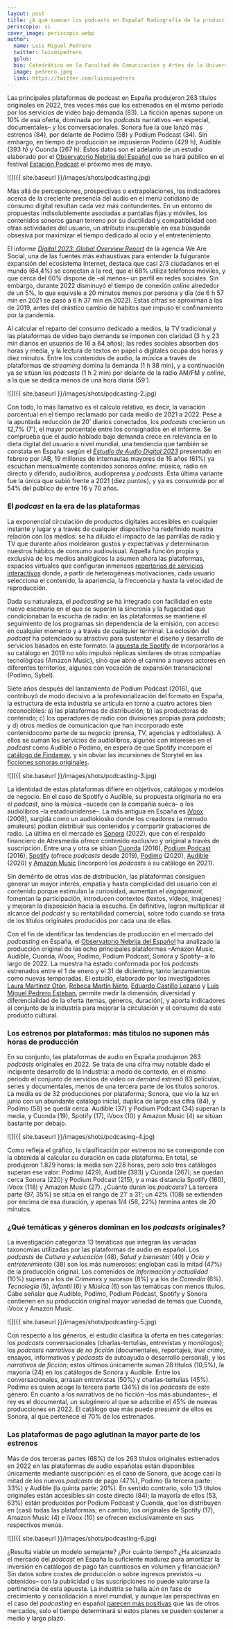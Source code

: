 ```yaml
---
layout: post
title: ¿A qué suenan los podcasts en España? Radiografía de la producción original en las plataformas de audio en 2022
periscopio: si
cover_image: periscopio.webp
author:
  name: Luis Miguel Pedrero
  twitter: luismipedrero
  gplus:  
  bio: Catedrático en la Facultad de Comunicación y Artes de la Universidad Nebrija
  image: pedrero.jpeg
  link: https://twitter.com/luismipedrero
---
```

Las principales plataformas de podcast en España produjeron 263 títulos originales en 2022, tres veces más que los estrenados en el mismo periodo por los servicios de video bajo demanda (83). La ficción apenas supone un 10% de esa oferta, dominada por los *podcasts* narrativos –en especial, documentales– y los conversacionales. Sonora fue la que lanzó más estrenos (84), por delante de Podimo (58) y Podium Podcast (34). Sin embargo, en tiempo de producción se impusieron Podimo (429 h), Audible (393 h) y Cuonda (267 h). Estos datos son el adelanto de un estudio elaborado por el [Observatorio Nebrija del Español](https://www.nebrija.com/catedras/observatorio-nebrija-espanol/) que se hará público en el festival [Estación Podcast](https://www.estacionpodcast.com/) el próximo mes de mayo.

![]({{ site.baseurl }}/images/shots/podcasting.jpg)

Más allá de percepciones, prospectivas o extrapolaciones, los indicadores acerca de la creciente presencia del audio en el menú cotidiano de consumo digital resultan cada vez más contundentes. En un entorno de propuestas indisolublemente asociadas a pantallas fijas y móviles, los contenidos sonoros ganan terreno por su ductilidad y compatibilidad con otras actividades del usuario, un atributo insuperable en esa búsqueda obsesiva por maximizar el tiempo dedicado al ocio y el entretenimiento.

El informe *[Digital 2023: Global Overview Report](https://datareportal.com/reports/digital-2023-global-overview-report)* de la agencia We Are Social, una de las fuentes más exhaustivas para entender la fulgurante expansión del ecosistema Internet, destaca que casi 2/3 ciudadanos en el mundo (64,4%) se conectan a la red, que el 68% utiliza teléfonos móviles, y que cerca del 60% dispone de –al menos– un perfil en redes sociales. Sin embargo, durante 2022 disminuyó el tiempo de conexión *online* alrededor de un 5%, lo que equivale a 20 minutos menos por persona y día (de 6 h 57 min en 2021 se pasó a 6 h 37 min en 2022). Estas cifras se aproximan a las de 2019, antes del drástico cambio de hábitos que impuso el confinamiento por la pandemia.

Al calcular el reparto del consumo dedicado a medios, la TV tradicional y las plataformas de video bajo demanda se imponen con claridad (3 h y 23 min diarios en usuarios de 16 a 64 años); las redes sociales absorben dos horas y media, y la lectura de textos en papel o digitales ocupa dos horas y diez minutos. Entre los contenidos de audio, la música a través de plataformas de *streaming* domina la demanda (1 h 38 min), y a continuación ya se sitúan los *podcasts* (1 h 2 min) por delante de la radio AM/FM y *online*, a la que se dedica menos de una hora diaria (59’).

![]({{ site.baseurl }}/images/shots/podcasting-2.jpg)

Con todo, lo más llamativo es el cálculo relativo, es decir, la variación porcentual en el tiempo reclamado por cada medio de 2021 a 2022. Pese a la apuntada reducción de 20’ diarios conectados, los *podcasts* crecieron un 12,7% (7’), el mayor porcentaje entre los consignados en el informe. Se comprueba que el audio hablado bajo demanda crece en relevancia en la dieta digital del usuario a nivel mundial, una tendencia que también se constata en España: según el *[Estudio de Audio Digital 2023](https://iabspain.es/estudio/estudio-audio-digital-2023/)* presentado en febrero por IAB, 19 millones de internautas mayores de 16 años (61%) ya escuchan mensualmente contenidos sonoros *online*: música, radio en directo y diferido, audiolibros, audioprensa y *podcasts*. Esta última variante fue la única que subió frente a 2021 (diez puntos), y ya es consumida por el 54% del público de entre 16 y 70 años.

### **El *podcast* en la era de las plataformas**

La exponencial circulación de productos digitales accesibles en cualquier instante y lugar y a través de cualquier dispositivo ha redefinido nuestra relación con los medios: se ha diluido el impacto de las parrillas de radio y TV que durante años moldearon gustos y expectativas y determinaron nuestros hábitos de consumo audiovisual. Aquella función propia y exclusiva de los medios analógicos la asumen ahora las plataformas, espacios virtuales que configuran inmensos [repertorios de servicios interactivos](https://luismipedrero.medium.com/la-comunicación-en-la-era-de-la-instantaneidad-6a28cae3338f) donde, a partir de heterogéneas motivaciones, cada usuario selecciona el contenido, la apariencia, la frecuencia y hasta la velocidad de reproducción.

Dada su naturaleza, el *podcasting* se ha integrado con facilidad en este nuevo escenario en el que se superan la sincronía y la fugacidad que condicionaban la escucha de radio: en las plataformas se mantiene el seguimiento de los programas sin dependencia de la emisión, con acceso en cualquier momento y a través de cualquier terminal. La eclosión del *podcast* ha potenciado su atractivo para sustentar el diseño y desarrollo de servicios basados en este formato: la [apuesta de Spotify](https://www.latimes.com/espanol/entretenimiento/articulo/2019-09-10/dawn-ostroffs-planea-hacer-de-spotify-el-sitio-de-podcasts) de incorporarlos a su catálogo en 2019 no sólo impulsó réplicas similares de otras compañías tecnológicas (Amazon Music), sino que abrió el camino a nuevos actores en diferentes territorios, algunos con vocación de expansión transnacional (Podimo, Sybel).

Siete años después del lanzamiento de Podium Podcast (2016), que contribuyó de modo decisivo a la profesionalización del formato en España, la estructura de esta industria se articula en torno a cuatro actores bien reconocibles: a) las plataformas de distribución; b) las productoras de contenido; c) los operadores de radio con divisiones propias para *podcasts*; y d) otros medios de comunicación que han incorporado este contenidocomo parte de su negocio (prensa, TV, agencias y editoriales). A ellos se suman los servicios de audiolibros, algunos con intereses en el *podcast* como Audible o Podimo, en espera de que Spotify incorpore el [catálogo de Findaway](https://www.xataka.com/streaming/spotify-compra-findaway-catalogo-325-000-audiolibros-confirma-que-su-gran-apuesta-podcasting-libros-locutados), y sin obviar las incursiones de Storytel en las [ficciones sonoras originales](https://www.storytel.com/co/es/books/modo-noche-e01-donde-todo-empezó-2188854).

![]({{ site.baseurl }}/images/shots/podcasting-3.jpg)

La identidad de estas plataformas difiere en objetivos, catálogos y modelos de negocio. En el caso de Spotify o Audible, su propuesta originaria no era el *podcast*, sino la música –sucede con la compañía sueca– o los audiolibros –la estadounidense–. La más antigua en España es [iVoox](https://www.ivoox.com/) (2008), surgida como un audiokiosko donde los creadores (a menudo amateurs) podían distribuir sus contenidos y compartir grabaciones de radio. La última en el mercado es [Sonora](https://www.sonora.com/) (2022), que con el respaldo financiero de Atresmedia ofrece contenido exclusivo y original a través de suscripción. Entre una y otra se sitúan [Cuonda](https://cuonda.com/) (2016), [Podium Podcast](https://www.podiumpodcast.com/) (2016), [Spotify](https://podcasters.spotify.com/) (ofrece *podcasts* desde 2019), [Podimo](https://podimo.com/es) (2020), [Audible](https://www.audible.es/) (2020) y [Amazon Music](https://music.amazon.es/podcasts) (incorporó los *podcasts* a su catálogo en 2021).

Sin demérito de otras vías de distribución, las plataformas consiguen generar un mayor interés, empatía y hasta complicidad del usuario con el contenido porque estimulan la curiosidad, aumentan el *engagement*, fomentan la participación, introducen contextos (textos, vídeos, imágenes) y mejoran la disposición hacia la escucha. En definitiva, logran multiplicar el alcance del *podcast* y su rentabilidad comercial, sobre todo cuando se trata de los títulos originales producidos por cada una de ellas.

Con el fin de identificar las tendencias de producción en el mercado del *podcasting* en España, el [Observatorio Nebrija del Español](https://www.nebrija.com/catedras/observatorio-nebrija-espanol/) ha analizado la producción original de las ocho principales plataformas –Amazon Music, Audible, Cuonda, iVoox, Podimo, Podium Podcast, Sonora y Spotify– a lo largo de 2022. La muestra ha estado conformada por los *podcasts* estrenados entre el 1 de enero y el 31 de diciembre, tanto lanzamientos como nuevas temporadas. El estudio, elaborado por los investigadores [Laura Martínez Otón](https://twitter.com/lauramoton), [Rebeca Martín Nieto](https://twitter.com/rebeca_martinn), [Eduardo Castillo Lozano](https://twitter.com/edcastillo_11) y [Luis Miguel Pedrero Esteban](https://twitter.com/luismipedrero), permite medir la dimensión, diversidad y diferencialidad de la oferta (temas, géneros, duración), y aporta indicadores al conjunto de la industria para mejorar la circulación y el consumo de este producto cultural.

### **Los estrenos por plataformas: más títulos no suponen más horas de producción**

En su conjunto, las plataformas de audio en España produjeron 263 *podcasts* originales en 2022. Se trata de una cifra muy notable dado el incipiente desarrollo de la industria: a modo de contexto, en el mismo periodo el conjunto de servicios de vídeo *on demand* estrenó 83 películas, series y documentales, menos de una tercera parte de los títulos sonoros. La media es de 32 producciones por plataforma; Sonora, que vio la luz en junio con un abundante catálogo inicial, duplica de largo esa cifra (84), y Podimo (58) se queda cerca. Audible (37) y Podium Podcast (34) superan la media, y Cuonda (19), Spotify (17), iVoox (10) y Amazon Music (4) se sitúan bastante por debajo.

![]({{ site.baseurl }}/images/shots/podcasing-4.jpg)

Como refleja el gráfico, la clasificación por estrenos no se corresponde con la obtenida al calcular su duración en cada plataforma. En total, se produjeron 1.829 horas: la media son 228 horas, pero solo tres catálogos superan ese valor: Podimo (429), Audible (393) y Cuonda (267); se quedan cerca Sonora (220) y Podium Podcast (215), y a más distancia Spotify (160), iVoox (118) y Amazon Music (27). ¿Cuánto duran los *podcasts*? La tercera parte (97, 35%) se sitúa en el rango de 21’ a 31’; un 42% (108) se extienden por encima de esa duración, y apenas 1/4 (58, 22%) termina antes de 20 minutos.

### **¿Qué temáticas y géneros dominan en los *podcasts* originales?**

La investigación categoriza 13 temáticas que integran las variadas taxonomías utilizadas por las plataformas de audio en español. Los *podcasts* de *Cultura y educación* (48), *Salud y bienestar* (40) y *Ocio y entretenimiento* (38) son los más numerosos: engloban casi la mitad (47%) de la producción original. Los contenidos de *Información y actualidad* (10%) superan a los de *Crímenes y sucesos* (8%) y a los de *Comedia* (6%). *Tecnología* (5), *Infantil* (6) y *Música* (6) son las temáticas con menos títulos. Cabe señalar que Audible, Podimo, Podium Podcast, Spotify y Sonora contienen en su producción original mayor variedad de temas que Cuonda, iVoox y Amazon Music.

![]({{ site.baseurl }}/images/shots/podcasting-5.jpg)

Con respecto a los géneros, el estudio clasifica la oferta en tres categorías: los *podcasts* conversacionales (charlas-tertulias, entrevistas y monólogos); los *podcasts narrativos de no ficción* (documentales, reportajes, *true crime*, ensayos, informativos y *podcasts* de autoayuda o desarrollo personal), y los *narrativos de ficción*; estos últimos únicamente suman 28 títulos (10,5%), la mayoría (24) en los catálogos de Sonora y Audible. Entre los conversacionales, arrasan entrevistas (50%) y charlas-tertulias (45%). Podimo es quien acoge la tercera parte (34%) de los *podcasts* de este género. En cuanto a los narrativos de no ficción –los más abundantes–, el rey es el documental, un subgénero al que se adscribe el 45% de nuevas producciones en 2022. El catálogo que más puede presumir de ellos es Sonora, al que pertenece el 70% de los estrenados.

### **Las plataformas de pago aglutinan la mayor parte de los estrenos**

Más de dos terceras partes (68%) de los 263 títulos originales estrenados en 2022 en las plataformas de audio españolas están disponibles únicamente mediante suscripción: es el caso de Sonora, que acoge casi la mitad de los nuevos *podcasts* de pago (47%), Podimo (la tercera parte: 33%) y Audible (la quinta parte: 20%). En sentido contrario, solo 1/3 títulos originales están accesibles sin coste directo (84); la mayoría de ellos (53, 63%) están producidos por Podium Podcast y Cuonda, que los distribuyen en (casi) todas las plataformas; en cambio, los originales de Spotify (17), Amazon Music (4) e iVoox (10) se ofrecen exclusivamente en sus respectivos menús.

![]({{ site.baseurl }}/images/shots/podcasting-6.jpg)

¿Resulta viable un modelo semejante? ¿Por cuánto tiempo? ¿Ha alcanzado el mercado del *podcast* en España la suficiente madurez para amortizar la inversión en catálogos de pago tan cuantiosos en volumen y financiación? Sin datos sobre costes de producción o sobre ingresos previstos –u obtenidos– con la publicidad o las suscripciones no puede valorarse la pertinencia de esta apuesta. La industria se halla aún en fase de crecimiento y consolidación a nivel mundial, y aunque las perspectivas en el caso del *podcasting* en español [parecen más positivas](https://audiogen.substack.com/p/3x3-8-perspectivas-aprendizajes-y) que las de otros mercados, solo el tiempo determinará si estos planes se pueden sostener a medio y largo plazo.